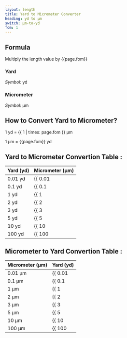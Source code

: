 ```yaml
---
layout: length
title: Yard to Micrometer Converter
heading: yd to μm
switch: μm-to-yd
fom: 1
---
```


## Formula
Multiply the length value by {{page.fom}}

### Yard
*Symbol*: yd

### Micrometer
*Symbol*: μm

## How to Convert Yard to Micrometer?
1 yd = {{ 1 | times: page.fom }} μm

1 μm = {{page.fom}} yd

## Yard to Micrometer Convertion Table :

| Yard (yd) | Micrometer (μm) |
| ---- | ---- |
| 0.01 yd | {{ 0.01 | times: page.fom | round: 5 }} μm |
| 0.1 yd | {{ 0.1 | times: page.fom | round: 5 }} μm |
| 1 yd | {{ 1 | times: page.fom | round: 5 }} μm |
| 2 yd | {{ 2 | times: page.fom | round: 5 }} μm |
| 3 yd | {{ 3 | times: page.fom | round: 5 }} μm |
| 5 yd | {{ 5 | times: page.fom | round: 5 }} μm |
| 10 yd | {{ 10 | times: page.fom | round: 5 }} μm |
| 100 yd | {{ 100 | times: page.fom | round: 5 }} μm |

## Micrometer to Yard Convertion Table :

| Micrometer (μm) | Yard (yd) |
| ---- | ---- |
| 0.01 μm | {{ 0.01 | divided_by: page.fom | round: 5 }} yd |
| 0.1 μm | {{ 0.1 | divided_by: page.fom | round: 5 }} yd |
| 1 μm | {{ 1 | divided_by: page.fom | round: 5 }} yd |
| 2 μm | {{ 2 | divided_by: page.fom | round: 5 }} yd |
| 3 μm | {{ 3 | divided_by: page.fom | round: 5 }} yd |
| 5 μm | {{ 5 | divided_by: page.fom | round: 5 }} yd |
| 10 μm | {{ 10 | divided_by: page.fom | round: 5 }} yd |
| 100 μm | {{ 100 | divided_by: page.fom | round: 5 }} yd |

<script>
selectInput[6].selected = true
selectOutput[1].selected = true
</script>
